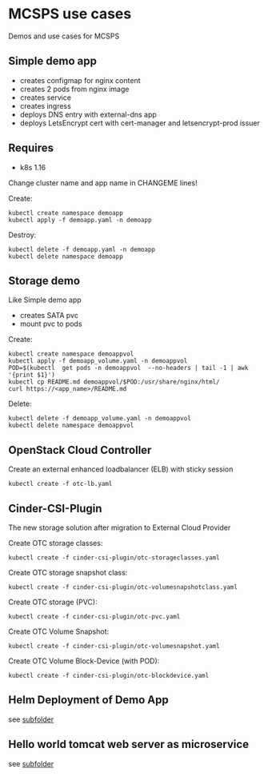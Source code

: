 MCSPS use cases
===============

Demos and use cases for MCSPS

Simple demo app
---------------

* creates configmap for nginx content
* creates 2 pods from nginx image
* creates service
* creates ingress
* deploys DNS entry with external-dns app
* deploys LetsEncrypt cert with cert-manager and letsencrypt-prod issuer

Requires
--------

* k8s 1.16


Change cluster name and app name in CHANGEME lines!

Create:

```
kubectl create namespace demoapp
kubectl apply -f demoapp.yaml -n demoapp
```

Destroy:

```
kubectl delete -f demoapp.yaml -n demoapp
kubectl delete namespace demoapp
```

Storage demo
------------


Like Simple demo app

* creates SATA pvc
* mount pvc to pods

Create:

```
kubectl create namespace demoappvol
kubectl apply -f demoapp_volume.yaml -n demoappvol
POD=$(kubectl  get pods -n demoappvol  --no-headers | tail -1 | awk '{print $1}')
kubectl cp README.md demoappvol/$POD:/usr/share/nginx/html/
curl https://<app_name>/README.md
```

Delete:

```
kubectl delete -f demoapp_volume.yaml -n demoappvol
kubectl delete namespace demoappvol
```


OpenStack Cloud Controller
---------------------------

Create an external enhanced loadbalancer (ELB) with sticky session

```
kubectl create -f otc-lb.yaml
```


Cinder-CSI-Plugin
-----------------


The new storage solution after migration to External Cloud Provider

Create OTC storage classes:

```
kubectl create -f cinder-csi-plugin/otc-storageclasses.yaml
```

Create OTC storage snapshot  class:

```
kubectl create -f cinder-csi-plugin/otc-volumesnapshotclass.yaml 
```


Create OTC storage (PVC):

```
kubectl create -f cinder-csi-plugin/otc-pvc.yaml 
```

Create OTC Volume Snapshot:

```
kubectl create -f cinder-csi-plugin/otc-volumesnapshot.yaml 
```

Create OTC Volume Block-Device (with POD):

```
kubectl create -f cinder-csi-plugin/otc-blockdevice.yaml
```

Helm Deployment of Demo App
----------------------------

see [subfolder](helm/demoapp/)


Hello world tomcat web server as microservice
----------------------------------------------

see [subfolder](helm/tomcat-app/README.md)
